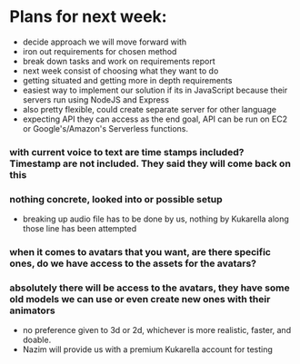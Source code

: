 # Plans for next week:
- decide approach we will move forward with
- iron out requirements for chosen method
- break down tasks and work on requirements report
- next week consist of choosing what they want to do
- getting situated and getting more in depth requirements 
- easiest way to implement our solution if its in JavaScript because their servers run using NodeJS and Express
- also pretty flexible, could create separate server for other language
- expecting API they can access as the end goal, API can be run on EC2 or Google's/Amazon's Serverless functions.
### with current voice to text are time stamps included? Timestamp are not included. They said they will come back on this 
### nothing concrete, looked into or possible setup
- breaking up audio file has to be done by us, nothing by Kukarella along those line has been attempted
### when it comes to avatars that you want, are there specific ones, do we have access to the assets for the avatars?
### absolutely there will be access to the avatars, they have some old models we can use or even create new ones with their animators
- no preference given to 3d or 2d, whichever is more realistic, faster, and doable.
- Nazim will provide us with a premium Kukarella account for testing

